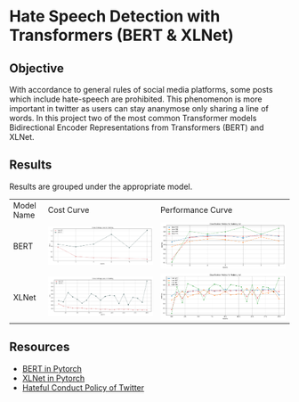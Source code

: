 # Hate Speech Detection with Transformers (BERT & XLNet)

## Objective
With accordance to general rules of social media platforms, some posts which include hate-speech are prohibited.
This phenomenon is more important in twitter as users can stay ananymose only sharing a line of words. In this project two of the most common Transformer models Bidirectional Encoder Representations from Transformers (BERT) and XLNet.

## Results
Results are grouped under the appropriate model.

<table>
<tr>
<td> Model Name</td>
<td> Cost Curve</td>
<td> Performance Curve</td>
</tr>
<tr>
<td> BERT </td>
<td> <img src="https://github.com/SajjadPSavoji/Hate_Speech_Detection/blob/main/Assets/Screen%20Shot%202022-09-29%20at%202.33.38%20PM.png"> </td>
<td> <img src="https://github.com/SajjadPSavoji/Hate_Speech_Detection/blob/main/Assets/Screen%20Shot%202022-09-29%20at%202.33.57%20PM.png"> </td>
</tr>
<tr>
<td> XLNet </td>
<td> <img src="https://github.com/SajjadPSavoji/Hate_Speech_Detection/blob/main/Assets/Screen%20Shot%202022-09-29%20at%202.34.40%20PM.png"> </td>
<td> <img src="https://github.com/SajjadPSavoji/Hate_Speech_Detection/blob/main/Assets/Screen%20Shot%202022-09-29%20at%202.34.57%20PM.png"> </td>
</tr>
</table>

## Resources
- [BERT in Pytorch](https://neptune.ai/blog/how-to-code-bert-using-pytorch-tutorial)
- [XLNet in Pytorch](https://www.kaggle.com/code/jaskaransingh/xlnet-fine-tuning-with-pytorch)
- [Hateful Conduct Policy of Twitter](https://help.twitter.com/en/rules-and-policies/hateful-conduct-policy)
